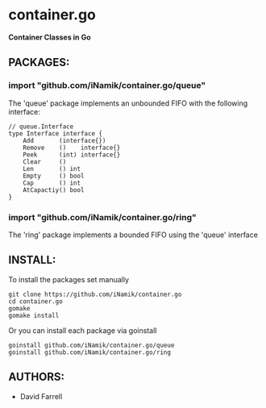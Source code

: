 container.go
============

**Container Classes in Go**


PACKAGES:
--------

### import "github.com/iNamik/container.go/queue"

The 'queue' package implements an unbounded FIFO with the following interface:

	// queue.Interface
	type Interface interface {
		Add       (interface{})
		Remove    ()    interface{}
		Peek      (int) interface{}
		Clear     ()
		Len       () int
		Empty     () bool
		Cap       () int
		AtCapactiy() bool
	}


### import "github.com/iNamik/container.go/ring"

The 'ring' package implements a bounded FIFO using the 'queue' interface


INSTALL:
--------

  To install the packages set manually

	git clone https://github.com/iNamik/container.go
	cd container.go
	gomake
	gomake install

  Or you can install each package via goinstall

	goinstall github.com/iNamik/container.go/queue
	goinstall github.com/iNamik/container.go/ring


AUTHORS:
--------

 * David Farrell

